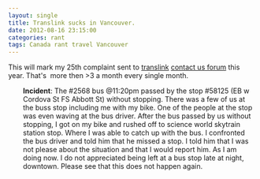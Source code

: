 ```yaml
---
layout: single
title: Translink sucks in Vancouver.
date: 2012-08-16 23:15:00
categories: rant
tags: Canada rant travel Vancouver
---
```

This will mark my 25th complaint sent to <a href="http://translinksucks.blogspot.ca/">translink</a> <a href="http://infomap.translink.bc.ca/hiwire?.a=cCustomerComplaint">contact us forum</a> this year. That's  more then &gt;3 a month every single month.
<p style="padding-left: 30px;"><strong>Incident</strong>: The #2568 bus @11:20pm passed by the stop #58125 (EB w Cordova St FS Abbott St) without stopping. There was a few of us at the buss stop including me with my bike. One of the people at the stop was even waving at the bus driver. After the bus passed by us without stopping, I got on my bike and rushed off to science world skytrain station stop. Where I was able to catch up with the bus. I confronted the bus driver and told him that he missed a stop. I told him that I was not please about the situation and that I would report him. As I am doing now. I do not appreciated being left at a bus stop late at night, downtown. Please see that this does not happen again.</p>
